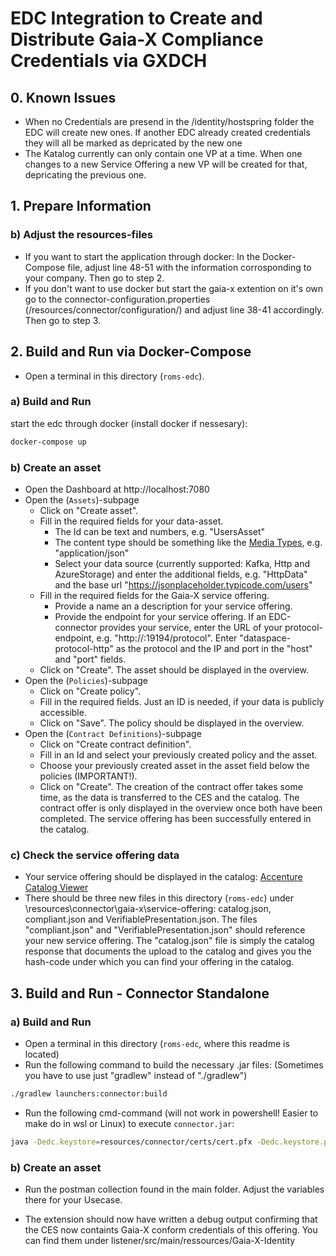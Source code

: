 # EDC Integration to Create and Distribute Gaia-X Compliance Credentials via GXDCH

## 0. Known Issues
- When no Credentials are presend in the /identity/hostspring folder the EDC will create new ones. If another EDC already created credentials they will all be marked as depricated by the new one
- The Katalog currently can only contain one VP at a time. When one changes to a new Service Offering a new VP will be created for that, depricating the previous one.

## 1. Prepare Information
### b&#41; Adjust the resources-files
- If you want to start the application through docker: In the Docker-Compose file, adjust line 48-51 with the information corrosponding to your company. Then go to step 2.
- If you don't want to use docker but start the gaia-x extention on it's own go to the connector-configuration.properties (/resources/connector/configuration/) and adjust line 38-41 accordingly. Then go to step 3.


## 2. Build and Run via Docker-Compose
- Open a terminal in this directory (`roms-edc`).
### a&#41; Build and Run 
start the edc through docker (install docker if nessesary):
```bash
docker-compose up 
```
### b&#41; Create an asset 
* Open the Dashboard at http://localhost:7080
* Open the (`Assets`)-subpage
  * Click on "Create asset".
  * Fill in the required fields for your data-asset.
    * The Id can be text and numbers, e.g. "UsersAsset"
    * The content type should be something like the [Media Types](https://www.iana.org/assignments/media-types/media-types.xhtml), e.g. "application/json"
    * Select your data source (currently supported: Kafka, Http and AzureStorage) and enter the additional fields, e.g. "HttpData" and the base url "https://jsonplaceholder.typicode.com/users"
  * Fill in the required fields for the Gaia-X service offering.
    * Provide a name an a description for your service offering.
    * Provide the endpoint for your service offering. 
      If an EDC-connector provides your service, enter the URL of your protocol-endpoint, e.g. "http://<ip>:19194/protocol". Enter "dataspace-protocol-http" as the protocol and the IP and port in the "host" and "port" fields.
  * Click on "Create". The asset should be displayed in the overview.
* Open the (`Policies`)-subpage
  * Click on "Create policy".
  * Fill in the required fields. Just an ID is needed, if your data is publicly accessible.
  * Click on "Save". The policy should be displayed in the overview.
* Open the (`Contract Definitions`)-subpage
  * Click on "Create contract definition".
  * Fill in an Id and select your previously created policy and the asset.
  * Choose your previously created asset in the asset field below the policies (IMPORTANT!).
  * Click on "Create". The creation of the contract offer takes some time, as the data is transferred to the CES and the catalog. The contract offer is only displayed in the overview once both have been completed. The service offering has been successfully entered in the catalog.

### c&#41; Check the service offering data
* Your service offering should be displayed in the catalog: [Accenture Catalog Viewer](https://federated-catalog-viewer.gaiax4roms.hotsprings.io/nodes) 
* There should be three new files in this directory (`roms-edc`) under \resources\connector\gaia-x\service-offering: catalog.json, compliant.json and VerifiablePresentation.json.
  The files "compliant.json" and "VerifiablePresentation.json" should reference your new service offering. The "catalog.json" file is simply the catalog response that documents the upload to the catalog and gives you the hash-code under which you can find your offering in the catalog.

## 3. Build and Run - Connector Standalone
### a&#41; Build and Run
- Open a terminal in this directory (`roms-edc`, where this readme is located)
- Run the following command to build the necessary .jar files:
(Sometimes you have to use just "gradlew" instead of "./gradlew")
```bash
./gradlew launchers:connector:build
```
- Run the following cmd-command (will not work in powershell! Easier to make do in wsl or Linux) to execute `connector.jar`:
```bash
java -Dedc.keystore=resources/connector/certs/cert.pfx -Dedc.keystore.password=123456 -Dedc.vault=resources/connector/configuration/connector-vault.properties -Dedc.fs.config=resources/connector/configuration/connector-configuration.properties -jar launchers/connector/build/libs/connector.jar
```

### b&#41; Create an asset
- Run the postman collection found in the main folder. Adjust the variables there for your Usecase.

- The extension should now have written a debug output confirming that the CES now containts Gaia-X conform credentials of this offering. You can find them under listener/src/main/ressources/Gaia-X-Identity
